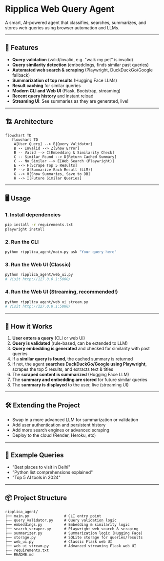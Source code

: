 # Ripplica Web Query Agent

A smart, AI-powered agent that classifies, searches, summarizes, and stores web queries using browser automation and LLMs.

---

## 🚀 Features

- **Query validation** (valid/invalid, e.g. "walk my pet" is invalid)
- **Query similarity detection** (embeddings, finds similar past queries)
- **Automated web search & scraping** (Playwright, DuckDuckGo/Google fallback)
- **Summarization of top results** (Hugging Face LLMs)
- **Result caching** for similar queries
- **Modern CLI and Web UI** (Flask, Bootstrap, streaming)
- **Recent query history** and instant reload
- **Streaming UI**: See summaries as they are generated, live!

---

## 🏗️ Architecture

```mermaid
flowchart TD
   flowchart TD
    A[User Query] --> B{Query Validator}
    B -- Invalid --> Z[Show Error]
    B -- Valid --> C[Embedding & Similarity Check]
    C -- Similar Found --> D[Return Cached Summary]
    C -- No Similar --> E[Web Search (Playwright)]
    E --> F[Scrape Top 5 Results]
    F --> G[Summarize Each Result (LLM)]
    G --> H[Show Summaries, Save to DB]
    H --> I[Future Similar Queries]
```

---

## 🖥️ Usage

### 1. **Install dependencies**

```bash
pip install -r requirements.txt
playwright install
```

### 2. **Run the CLI**

```bash
python ripplica_agent/main.py ask "Your query here"
```

### 3. **Run the Web UI (Classic)**

```bash
python ripplica_agent/web_ui.py
# Visit http://127.0.0.1:5000/
```

### 4. **Run the Web UI (Streaming, recommended!)**

```bash
python ripplica_agent/web_ui_stream.py
# Visit http://127.0.0.1:5000/
```

---

## 🧠 How it Works

1. **User enters a query** (CLI or web UI)
2. **Query is validated** (rule-based, can be extended to LLM)
3. **Query embedding is generated** and checked for similarity with past queries
4. If a **similar query is found**, the cached summary is returned
5. If not, the agent **searches DuckDuckGo/Google using Playwright**, scrapes the top 5 results, and extracts text & titles
6. The **scraped content is summarized** (Hugging Face LLM)
7. The **summary and embedding are stored** for future similar queries
8. The **summary is displayed** to the user, live (streaming UI)

---

## 🛠️ Extending the Project

- Swap in a more advanced LLM for summarization or validation
- Add user authentication and persistent history
- Add more search engines or advanced scraping
- Deploy to the cloud (Render, Heroku, etc)

---

## 📄 Example Queries

- "Best places to visit in Delhi"
- "Python list comprehensions explained"
- "Top 5 AI tools in 2024"

---

## 📦 Project Structure

```
ripplica_agent/
├── main.py                # CLI entry point
├── query_validator.py     # Query validation logic
├── embeddings.py          # Embedding & similarity logic
├── search_scraper.py      # Playwright web search & scraping
├── summarizer.py          # Summarization logic (Hugging Face)
├── storage.py             # SQLite storage for queries/results
├── web_ui.py              # Classic Flask web UI
├── web_ui_stream.py       # Advanced streaming Flask web UI
├── requirements.txt
└── README.md
```
